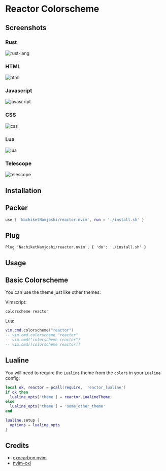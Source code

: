 # Reactor Colorscheme

## Screenshots

### Rust
![rust-lang](screenshots/rust.png)

### HTML
![html](screenshots/html.png)

### Javascript
![javascript](screenshots/node.png)

### CSS
![css](screenshots/css.png)

### Lua
![lua](screenshots/lua.png)

### Telescope
![telescope](screenshots/telescope.png)

## Installation

## Packer

```lua
use { 'NachiketNamjoshi/reactor.nvim', run = './install.sh' }
```

## Plug

```vimscript
Plug 'NachiketNamjoshi/reactor.nvim', { 'do': './install.sh' }
```

## Usage

## Basic Colorscheme

You can use the theme just like other themes:

Vimscript:

```vimscript
colorscheme reactor
```

Lua:

```lua
vim.cmd.colorscheme("reactor")
-- vim.cmd.colorscheme "reactor"
-- vim.cmd("colorscheme reactor")
-- vim.cmd[[colorscheme reactor]]
```

## Lualine

You will need to require the `Lualine` theme from the `colors` in your `Lualine`
config:

```lua
local ok, reactor = pcall(require, 'reactor_lualine')
if ok then
  lualine_opts['theme'] = reactor.LualineTheme;
else
  lualine_opts['theme'] = 'some_other_theme'
end

lualine.setup {
  options = lualine_opts
}
```

## Credits

- [oxocarbon.nvim](https://github.com/shaunsingh/oxocarbon.nvim)
- [nvim-oxi](https://github.com/noib3/nvim-oxi)
